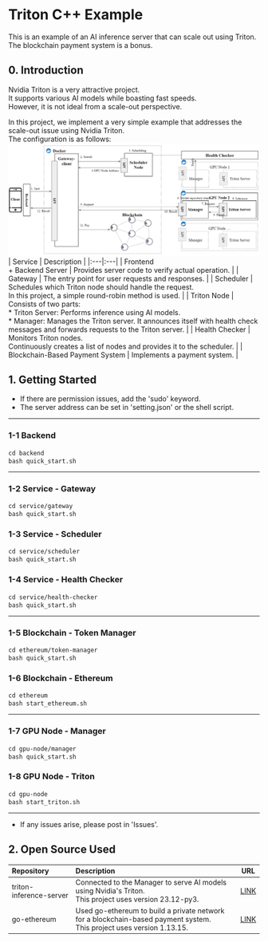 # Triton C++ Example
This is an example of an AI inference server that can scale out using Triton. The blockchain payment system is a bonus.   

## 0. Introduction
Nvidia Triton is a very attractive project.   
It supports various AI models while boasting fast speeds.   
However, it is not ideal from a scale-out perspective.   

In this project, we implement a very simple example that addresses the scale-out issue using Nvidia Triton.   
The configuration is as follows:   
![Architecture](./doc/images/architecture.png)
| Service | Description |
|:---|:---|
| Frontend <br>+ Backend Server | Provides server code to verify actual operation. |
| Gateway | The entry point for user requests and responses. |
| Scheduler | Schedules which Triton node should handle the request. <br>In this project, a simple round-robin method is used. |
| Triton Node | Consists of two parts: <br>  * Triton Server: Performs inference using AI models. <br>  * Manager: Manages the Triton server. It announces itself with health check messages and forwards requests to the Triton server. |
| Health Checker | Monitors Triton nodes. <br>Continuously creates a list of nodes and provides it to the scheduler. |
| Blockchain-Based Payment System | Implements a payment system. |

## 1. Getting Started
* If there are permission issues, add the 'sudo' keyword.
* The server address can be set in 'setting.json' or the shell script.
---

### 1-1 Backend
```
cd backend
bash quick_start.sh
```
---

### 1-2 Service - Gateway
```
cd service/gateway
bash quick_start.sh
```

### 1-3 Service - Scheduler
```
cd service/scheduler
bash quick_start.sh
```

### 1-4 Service - Health Checker
```
cd service/health-checker
bash quick_start.sh
```
---

### 1-5 Blockchain - Token Manager
```
cd ethereum/token-manager
bash quick_start.sh
```

### 1-6 Blockchain - Ethereum
```
cd ethereum
bash start_ethereum.sh
```
---

### 1-7 GPU Node - Manager
```
cd gpu-node/manager
bash quick_start.sh
```

### 1-8 GPU Node - Triton
```
cd gpu-node
bash start_triton.sh
```
---
* If any issues arise, please post in 'Issues'.

## 2. Open Source Used
| Repository | Description | URL |
|:---|:---|:--:|
| triton-inference-server | Connected to the Manager to serve AI models using Nvidia's Triton. <br>This project uses version 23.12-py3. | [LINK](https://github.com/triton-inference-server/server) |
| go-ethereum | Used go-ethereum to build a private network for a blockchain-based payment system. <br>This project uses version 1.13.15. | [LINK](https://github.com/ethereum/go-ethereum) |